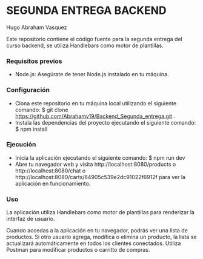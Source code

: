 # SEGUNDA ENTREGA BACKEND 
Hugo Abraham Vasquez

Este repositorio contiene el código fuente para la segunda entrega del curso backend, se utiliza Handlebars como motor de plantillas.

### Requisitos previos
- Node.js: Asegúrate de tener Node.js instalado en tu máquina.

### Configuración
- Clona este repositorio en tu máquina local utilizando el siguiente comando:
   $ git clone https://github.com/Abrahamv19/Backend_Segunda_entrega.git . 
- Instala las dependencias del proyecto ejecutando el siguiente comando:
   $ npm install

### Ejecución
- Inicia la aplicación ejecutando el siguiente comando:
   $ npm run dev
- Abre tu navegador web y visita http://localhost:8080/products o http://localhost:8080/chat  o http://localhost:8080/carts/64905c539e2dc91022f6912f para ver la aplicación en funcionamiento.

### Uso
La aplicación utiliza Handlebars como motor de plantillas para renderizar la interfaz de usuario.

Cuando accedas a la aplicación en tu navegador, podrás ver una lista de productos. Si otro usuario agrega, modifica o elimina un producto, la lista se actualizará automáticamente en todos los clientes conectados. Utiliza Postman para modificar productos o carritto de compras.
